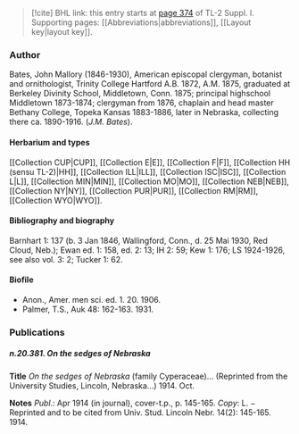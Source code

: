 > [!cite] BHL link: this entry starts at [page 374](https://www.biodiversitylibrary.org/item/103858#page/386/mode/1up) of TL-2 Suppl. I.
> Supporting pages: [[Abbreviations|abbreviations]], [[Layout key|layout key]].

### Author

Bates, John Mallory (1846-1930), American episcopal clergyman, botanist and ornithologist, Trinity College Hartford A.B. 1872, A.M. 1875, graduated at Berkeley Divinity School, Middletown, Conn. 1875; principal highschool Middletown 1873-1874; clergyman from 1876, chaplain and head master Bethany College, Topeka Kansas 1883-1886, later in Nebraska, collecting there ca. 1890-1916. (*J.M. Bates*).

#### Herbarium and types

[[Collection CUP|CUP]], [[Collection E|E]], [[Collection F|F]], [[Collection HH (sensu TL-2)|HH]], [[Collection ILL|ILL]], [[Collection ISC|ISC]], [[Collection L|L]], [[Collection MIN|MIN]], [[Collection MO|MO]], [[Collection NEB|NEB]], [[Collection NY|NY]], [[Collection PUR|PUR]], [[Collection RM|RM]], [[Collection WYO|WYO]].

#### Bibliography and biography

Barnhart 1: 137 (b. 3 Jan 1846, Wallingford, Conn., d. 25 Mai 1930, Red Cloud, Neb.); Ewan ed. 1: 158, ed. 2: 13; IH 2: 59; Kew 1: 176; LS 1924-1926, see also vol. 3: 2; Tucker 1: 62.

#### Biofile

- Anon., Amer. men sci. ed. 1. 20. 1906.
- Palmer, T.S., Auk 48: 162-163. 1931.

### Publications

##### n.20.381. On the sedges of Nebraska

**Title**
*On the sedges of Nebraska* (family Cyperaceae)... (Reprinted from the University Studies, Lincoln, Nebraska...) 1914. Oct.

**Notes**
*Publ*.: Apr 1914 (in journal), cover-t.p., p. 145-165. *Copy*: L. − Reprinted and to be cited from Univ. Stud. Lincoln Nebr. 14(2): 145-165. 1914.

